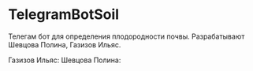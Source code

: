 # TelegramBotSoil
Телегам бот для определения плодородности почвы. Разрабатывают Шевцова Полина, Газизов Ильяс.

Газизов Ильяс: 
Шевцова Полина: 
